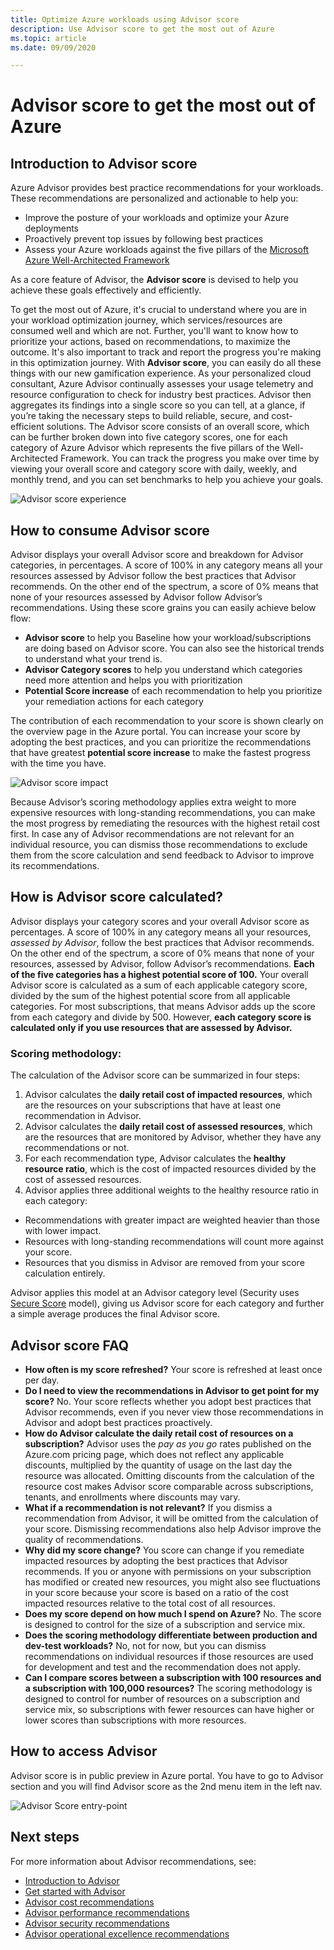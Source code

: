 ```yaml
---
title: Optimize Azure workloads using Advisor score
description: Use Advisor score to get the most out of Azure
ms.topic: article
ms.date: 09/09/2020

---
```


# Advisor score to get the most out of Azure

## Introduction to Advisor score

Azure Advisor provides best practice recommendations for your workloads. These recommendations are personalized and actionable to help you:
* Improve the posture of your workloads and optimize your Azure deployments
* Proactively prevent top issues by following best practices
* Assess your Azure workloads against the five pillars of the [Microsoft Azure Well-Architected Framework](https://docs.microsoft.com/azure/architecture/framework/)

As a core feature of Advisor, the **Advisor score** is devised to help you achieve these goals effectively and efficiently. 

To get the most out of Azure, it's crucial to understand where you are in your workload optimization journey, which services/resources are consumed well and which are not. Further, you'll want to know how to prioritize your actions, based on recommendations, to maximize the outcome. It's also important to track and report the progress you're making in this optimization journey. With **Advisor score**, you can easily do all these things with our new gamification experience. As your personalized cloud consultant, Azure Advisor continually assesses your usage telemetry and resource configuration to check for industry best practices. Advisor then aggregates its findings into a single score so you can tell, at a glance, if you’re taking the necessary steps to build reliable, secure, and cost-efficient solutions. 
The Advisor score consists of an overall score, which can be further broken down into five category scores, one for each category of Azure Advisor which represents the five pillars of the Well-Architected Framework. 
You can track the progress you make over time by viewing your overall score and category score with daily, weekly, and monthly trend, and you can set benchmarks to help you achieve your goals. 

 ![Advisor score experience](./media/advisor-score-1.png)

## How to consume Advisor score
Advisor displays your overall Advisor score and breakdown for Advisor categories, in percentages. A score of 100% in any category means all your resources assessed by Advisor follow the best practices that Advisor recommends. On the other end of the spectrum, a score of 0% means that none of your resources assessed by Advisor follow Advisor’s recommendations. Using these score grains you can easily achieve below flow:
* **Advisor score** to help you Baseline how your workload/subscriptions are doing based on Advisor score. You can also see the historical trends to understand what your trend is.
* **Advisor Category scores** to help you understand which categories need more attention and helps you with prioritization
* **Potential Score increase** of each recommendation to help you prioritize your remediation actions for each category

The contribution of each recommendation to your score is shown clearly on the overview page in the Azure portal. You can increase your score by adopting the best practices, and you can prioritize the recommendations that have greatest **potential score increase** to make the fastest progress with the time you have.  

![Advisor score impact](./media/advisor-score-2.png)

Because Advisor’s scoring methodology applies extra weight to more expensive resources with long-standing recommendations, you can make the most progress by remediating the resources with the highest retail cost first. 
In case any of Advisor recommendations are not relevant for an individual resource, you can dismiss those recommendations to exclude them from the score calculation and send feedback to Advisor to improve its recommendations. 

## How is Advisor score calculated?
Advisor displays your category scores and your overall Advisor score as percentages. A score of 100% in any category means all your resources, *assessed by Advisor*, follow the best practices that Advisor recommends. On the other end of the spectrum, a score of 0% means that none of your resources, assessed by Advisor, follow Advisor’s recommendations. 
**Each of the five categories has a highest potential score of 100.** Your overall Advisor score is calculated as a sum of each applicable category score, divided by the sum of the highest potential score from all applicable categories. For most subscriptions, that means Advisor adds up the score from each category and divide by 500. However, **each category score is calculated only if you use resources that are assessed by Advisor.**

### Scoring methodology: 
The calculation of the Advisor score can be summarized in four steps:
1. Advisor calculates the **daily retail cost of impacted resources**, which are the resources on your subscriptions that have at least one recommendation in Advisor.
2. Advisor calculates the **daily retail cost of assessed resources**, which are the resources that are monitored by Advisor, whether they have any recommendations or not. 
3. For each recommendation type, Advisor calculates the **healthy resource ratio**, which is the cost of impacted resources divided by the cost of assessed resources.
4. Advisor applies three additional weights to the healthy resource ratio in each category:
* Recommendations with greater impact are weighted heavier than those with lower impact.
* Resources with long-standing recommendations will count more against your score.
* Resources that you dismiss in Advisor are removed from your score calculation entirely. 
    
Advisor applies this model at an Advisor category level (Security uses [Secure Score](https://docs.microsoft.com/azure/security-center/secure-score-security-controls#introduction-to-secure-score) model), giving us Advisor score for each category and further a simple average produces the final Advisor score.


## Advisor score FAQ
* **How often is my score refreshed?**
Your score is refreshed at least once per day. 
* **Do I need to view the recommendations in Advisor to get point for my score?**
No. Your score reflects whether you adopt best practices that Advisor recommends, even if you never view those recommendations in Advisor and adopt best practices proactively.  
* **How do Advisor calculate the daily retail cost of resources on a subscription?**
Advisor uses the *pay as you go* rates published on the Azure.com pricing page, which does not reflect any applicable discounts, multiplied by the quantity of usage on the last day the resource was allocated. Omitting discounts from the calculation of the resource cost makes Advisor score comparable across subscriptions, tenants, and enrollments where discounts may vary. 
* **What if a recommendation is not relevant?**
If you dismiss a recommendation from Advisor, it will be omitted from the calculation of your score. Dismissing recommendations also help Advisor improve the quality of recommendations.
* **Why did my score change?** 
You score can change if you remediate impacted resources by adopting the best practices that Advisor recommends. If you or anyone with permissions on your subscription has modified or created new resources, you might also see fluctuations in your score because your score is based on a ratio of the cost impacted resources relative to the total cost of all resources.
* **Does my score depend on how much I spend on Azure?**
No. The score is designed to control for the size of a subscription and service mix. 
* **Does the scoring methodology differentiate between production and dev-test workloads?**
No, not for now, but you can dismiss recommendations on individual resources if those resources are used for development and test and the recommendation does not apply.
* **Can I compare scores between a subscription with 100 resources and a subscription with 100,000 resources?**
The scoring methodology is designed to control for number of resources on a subscription and service mix, so subscriptions with fewer resources can have higher or lower scores than subscriptions with more resources. 

## How to access Advisor
Advisor score is in public preview in Azure portal. You have to go to Advisor section and you will find Advisor score as the 2nd menu item in the left nav. 

![Advisor Score entry-point](./media/advisor-score-3.png)

## Next steps

For more information about Advisor recommendations, see:
* [Introduction to Advisor](advisor-overview.md)
* [Get started with Advisor](advisor-get-started.md)
* [Advisor cost recommendations](advisor-cost-recommendations.md)
* [Advisor performance recommendations](advisor-performance-recommendations.md)
* [Advisor security recommendations](advisor-security-recommendations.md)
* [Advisor operational excellence recommendations](advisor-operational-excellence-recommendations.md)
